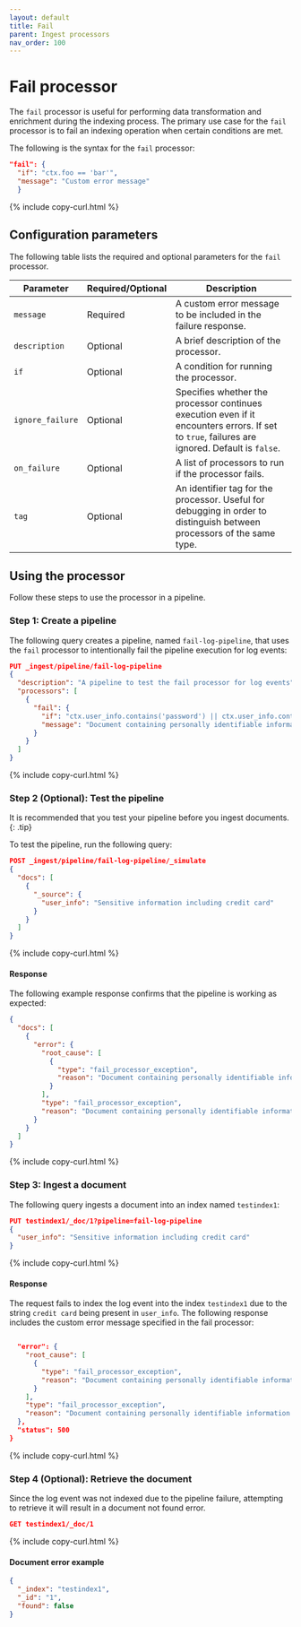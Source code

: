 ```yaml
---
layout: default
title: Fail
parent: Ingest processors
nav_order: 100
---
```


# Fail processor

The `fail` processor is useful for performing data transformation and enrichment during the indexing process. The primary use case for the `fail` processor is to fail an indexing operation when certain conditions are met.

The following is the syntax for the `fail` processor:

```json
"fail": { 
  "if": "ctx.foo == 'bar'", 
  "message": "Custom error message" 
  }
```
{% include copy-curl.html %}

## Configuration parameters

The following table lists the required and optional parameters for the `fail` processor.

Parameter | Required/Optional | Description |
|-----------|-----------|-----------|
`message` | Required | A custom error message to be included in the failure response.
`description`  | Optional  | A brief description of the processor.  |  
`if` | Optional | A condition for running the processor. |  
`ignore_failure` | Optional | Specifies whether the processor continues execution even if it encounters errors. If set to `true`, failures are ignored. Default is `false`. |  
`on_failure` | Optional | A list of processors to run if the processor fails. |  
`tag` | Optional | An identifier tag for the processor. Useful for debugging in order to distinguish between processors of the same type. |  

## Using the processor

Follow these steps to use the processor in a pipeline.

### Step 1: Create a pipeline

The following query creates a pipeline, named `fail-log-pipeline`, that uses the `fail` processor to intentionally fail the pipeline execution for log events: 

```json
PUT _ingest/pipeline/fail-log-pipeline  
{  
  "description": "A pipeline to test the fail processor for log events",  
  "processors": [  
    {  
      "fail": {  
        "if": "ctx.user_info.contains('password') || ctx.user_info.contains('credit card')",  
        "message": "Document containing personally identifiable information (PII) cannot be indexed!"  
      }  
    }  
  ]  
}
```
{% include copy-curl.html %}

### Step 2 (Optional): Test the pipeline

It is recommended that you test your pipeline before you ingest documents.
{: .tip}

To test the pipeline, run the following query:

```json
POST _ingest/pipeline/fail-log-pipeline/_simulate  
{  
  "docs": [  
    {  
      "_source": {  
        "user_info": "Sensitive information including credit card"  
      }  
    }  
  ]  
}  
```
{% include copy-curl.html %}

#### Response

The following example response confirms that the pipeline is working as expected:

```json
{
  "docs": [
    {
      "error": {
        "root_cause": [
          {
            "type": "fail_processor_exception",
            "reason": "Document containing personally identifiable information (PII) cannot be indexed!"
          }
        ],
        "type": "fail_processor_exception",
        "reason": "Document containing personally identifiable information (PII) cannot be indexed!"
      }
    }
  ]
}
```
{% include copy-curl.html %}

### Step 3: Ingest a document 

The following query ingests a document into an index named `testindex1`:

```json
PUT testindex1/_doc/1?pipeline=fail-log-pipeline  
{  
  "user_info": "Sensitive information including credit card"  
} 
```
{% include copy-curl.html %}

#### Response

The request fails to index the log event into the index `testindex1` due to the string `credit card` being present in `user_info`. The following response includes the custom error message specified in the fail processor:

```json

  "error": {
    "root_cause": [
      {
        "type": "fail_processor_exception",
        "reason": "Document containing personally identifiable information (PII) cannot be indexed!"
      }
    ],
    "type": "fail_processor_exception",
    "reason": "Document containing personally identifiable information (PII) cannot be indexed!"
  },
  "status": 500
}
```
{% include copy-curl.html %}

### Step 4 (Optional): Retrieve the document

Since the log event was not indexed due to the pipeline failure, attempting to retrieve it will result in a document not found error.

```json
GET testindex1/_doc/1
```
{% include copy-curl.html %}

#### Document error example

```json
{  
  "_index": "testindex1",  
  "_id": "1",  
  "found": false  
}  
```
